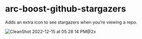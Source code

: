 # arc-boost-github-stargazers
Adds an extra icon to see stargazers when you’re viewing a repo.

![CleanShot 2022-12-15 at 05 28 14 PM@2x](https://user-images.githubusercontent.com/6843656/207915247-ae8479aa-65e5-40af-8575-a85dff75e091.png)
